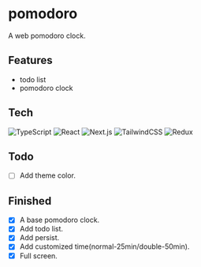# pomodoro

A web pomodoro clock.

## Features

- todo list
- pomodoro clock

## Tech

![TypeScript](https://img.shields.io/badge/-TypeScript-3178C6?logo=TypeScript&logoColor=white&style=flat)
![React](https://img.shields.io/badge/-React-61DAFB?logo=React&logoColor=white&style=flat)
![Next.js](https://img.shields.io/badge/-Next.js-000000?logo=Next.js&logoColor=white&style=flat)
![TailwindCSS](https://img.shields.io/badge/-TailwindCSS-06B6D4?logo=TailwindCSS&logoColor=white&style=flat)
![Redux](https://img.shields.io/badge/-Redux-764ABC?logo=Redux&logoColor=white&style=flat)

## Todo

- [ ] Add theme color.


## Finished

- [x] A base pomodoro clock.
- [x] Add todo list.
- [x] Add persist.
- [x] Add customized time(normal-25min/double-50min).
- [x] Full screen.
